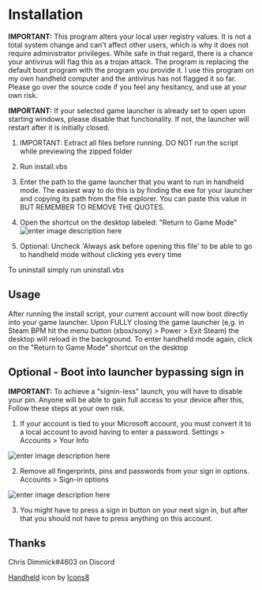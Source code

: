 # Installation

**IMPORTANT:** This program alters your local user registry values. It is not a total system change and can't affect other users, which is why it does not require administrator privileges. While safe in that regard, there is a chance your antivirus will flag this as a trojan attack. The program is replacing the default boot program with the program you provide it. I use this program on my own handheld computer and the antivirus has not flagged it so far. Please go over the source code if you feel any hesitancy, and use at your own risk.

**IMPORTANT:** If your selected game launcher is already set to open upon starting windows, please disable that functionality. If not, the launcher will restart after it is initially closed.

1. IMPORTANT: Extract all files before running. DO NOT run the script while previewing the zipped folder

2. Run install.vbs

3. Enter the path to the game launcher that you want to run in handheld mode. The easiest way to do this is by finding the exe for your launcher and copying its path from the file explorer. You can paste this value in BUT REMEMBER TO REMOVE THE QUOTES.

4. Open the shortcut on the desktop labeled: "Return to Game Mode"
   ![enter image description here](https://i.imgur.com/EQTXkfH.png)

5. Optional: Uncheck 'Always ask before opening this file' to be able to go to handheld mode without clicking yes every time

To uninstall simply run uninstall.vbs

## Usage

After running the install script, your current account will now boot directly into your game launcher. Upon FULLY closing the game launcher (e,g. in Steam BPM hit the menu button (xbox/sony) > Power > Exit Steam) the desktop will reload in the background. To enter handheld mode again, click on the "Return to Game Mode" shortcut on the desktop

## Optional - Boot into launcher bypassing sign in

**IMPORTANT:** To achieve a "signin-less" launch, you will have to disable your pin. Anyone will be able to gain full access to your device after this, Follow these steps at your own risk.

1. If your account is tied to your Microsoft account, you must convert it to a local account to avoid having to enter a password. Settings > Accounts > Your Info

![enter image description here](https://i.imgur.com/gol2oG5.jpg)

2. Remove all fingerprints, pins and passwords from your sign in options. Accounts > Sign-in options

![enter image description here](https://i.imgur.com/iCvstVi.png)

3. You might have to press a sign in button on your next sign in, but after that you should not have to press anything on this account.

## Thanks

Chris Dimmick#4603 on Discord

<a  target="_blank"  href="https://icons8.com/icon/1CMNZIHoyAAz/nintendo-switch-handheld">Handheld</a> icon by <a  target="_blank"  href="https://icons8.com">Icons8</a>
